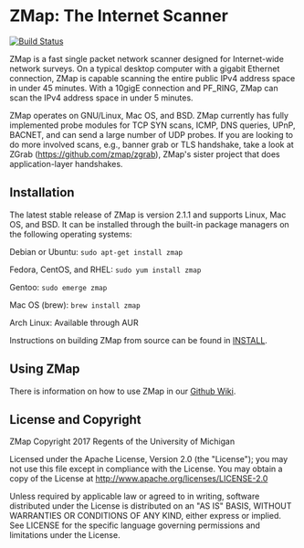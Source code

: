 ZMap: The Internet Scanner
==========================

[![Build Status](https://travis-ci.org/zmap/zmap.svg?branch=travis-configuration)](https://travis-ci.org/zmap/zmap)

ZMap is a fast single packet network scanner designed for Internet-wide network
surveys. On a typical desktop computer with a gigabit Ethernet connection, ZMap
is capable scanning the entire public IPv4 address space in under 45 minutes.
With a 10gigE connection and PF_RING, ZMap can scan the IPv4 address space in
under 5 minutes.

ZMap operates on GNU/Linux, Mac OS, and BSD. ZMap currently has fully
implemented probe modules for TCP SYN scans, ICMP, DNS queries, UPnP, BACNET,
and can send a large number of UDP probes. If you are looking to do more
involved scans, e.g., banner grab or TLS handshake, take a look at ZGrab
(https://github.com/zmap/zgrab), ZMap's sister project that does
application-layer handshakes.

Installation
------------

The latest stable release of ZMap is version 2.1.1 and supports Linux, Mac OS,
and BSD. It can be installed through the built-in package managers on the
following operating systems:

Debian or Ubuntu: `sudo apt-get install zmap`

Fedora, CentOS, and RHEL: `sudo yum install zmap`

Gentoo: `sudo emerge zmap`

Mac OS (brew): `brew install zmap`

Arch Linux: Available through AUR

Instructions on building ZMap from source can be found in [INSTALL](https://github.com/zmap/zmap/blob/master/INSTALL.md).

Using ZMap
----------

There is information on how to use ZMap in our [Github Wiki](https://github.com/zmap/zmap/wiki).


License and Copyright
---------------------

ZMap Copyright 2017 Regents of the University of Michigan

Licensed under the Apache License, Version 2.0 (the "License"); you may not use
this file except in compliance with the License. You may obtain a copy of the
License at http://www.apache.org/licenses/LICENSE-2.0

Unless required by applicable law or agreed to in writing, software distributed
under the License is distributed on an "AS IS" BASIS, WITHOUT WARRANTIES OR
CONDITIONS OF ANY KIND, either express or implied. See LICENSE for the specific
language governing permissions and limitations under the License.

